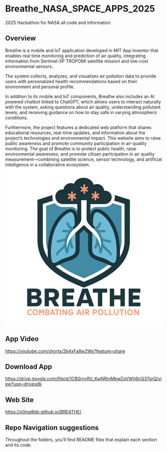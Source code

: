 # Breathe_NASA_SPACE_APPS_2025
2025 Hackathon for NASA all code and information
## Overview
Breathe is a mobile and IoT application developed in MIT App Inventor that enables real time monitoring and prediction of air quality, integrating information from Sentinel-5P TROPOMI satellite mission and low-cost environmental sensors.

The system collects, analyzes, and visualizes air pollution data to provide users with personalized health recommendations based on their environment and personal profile.

In addition to its mobile and IoT components, Breathe also includes an AI powered chatbot linked to ChatGPT, which allows users to interact naturally with the system,  asking questions about air quality, understanding pollutant levels, and receiving guidance on how to stay safe in varying atmospheric conditions.

Furthermore, the project features a dedicated web platform that shares educational resources, real-time updates, and information about the project’s technologies and environmental impact. This website aims to raise public awareness and promote community participation in air-quality monitoring.
The goal of Breathe is to protect public health, raise environmental awareness, and promote citizen participation in air quality measurement—combining satellite science, sensor technology, and artificial intelligence in a collaborative ecosystem.
![Logo](BreatheLogo.png)

## App Video 
https://youtube.com/shorts/2b4xFa8w2Ws?feature=share

## Download App
https://drive.google.com/file/d/1CBSrnyRV_KwNRinMbwZoVWh6irQ37grQ/view?usp=drivesdk

## Web Site
https://s0ma9dp.github.io/BREATHE/

## Repo Navigation suggestions
Throughout the folders, you’ll find README files that explain each section and its code.
